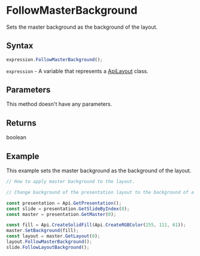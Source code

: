# FollowMasterBackground

Sets the master background as the background of the layout.

## Syntax

```javascript
expression.FollowMasterBackground();
```

`expression` - A variable that represents a [ApiLayout](../ApiLayout.md) class.

## Parameters

This method doesn't have any parameters.

## Returns

boolean

## Example

This example sets the master background as the background of the layout.

```javascript editor-pptx
// How to apply master background to the layout.

// Change background of the presentation layout to the background of a master.

const presentation = Api.GetPresentation();
const slide = presentation.GetSlideByIndex(0);
const master = presentation.GetMaster(0);

const fill = Api.CreateSolidFill(Api.CreateRGBColor(255, 111, 61));
master.SetBackground(fill);
const layout = master.GetLayout(0);
layout.FollowMasterBackground();
slide.FollowLayoutBackground();

```
